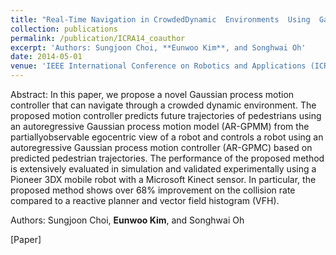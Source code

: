 ```yaml
---
title: "Real-Time Navigation in CrowdedDynamic  Environments  Using  Gaussian  Process  Motion  Control"
collection: publications
permalink: /publication/ICRA14_coauthor
excerpt: 'Authors: Sungjoon Choi, **Eunwoo Kim**, and Songhwai Oh'
date: 2014-05-01
venue: 'IEEE International Conference on Robotics and Applications (ICRA)'
---
```

Abstract: In this paper, we propose a novel Gaussian process motion controller that can navigate through a crowded dynamic environment. The proposed motion controller predicts future trajectories of pedestrians using an autoregressive Gaussian process motion model (AR-GPMM) from the partiallyobservable egocentric view of a robot and controls a robot using an autoregressive Gaussian process motion controller (AR-GPMC) based on predicted pedestrian trajectories. The performance of the proposed method is extensively evaluated in simulation and validated experimentally using a Pioneer 3DX mobile robot with a Microsoft Kinect sensor. In particular, the proposed method shows over 68% improvement on the collision rate compared to a reactive planner and vector field histogram (VFH).

Authors: Sungjoon Choi, **Eunwoo Kim**, and Songhwai Oh

[Paper] 
